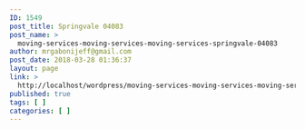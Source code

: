 ```yaml
---
ID: 1549
post_title: Springvale 04083
post_name: >
  moving-services-moving-services-moving-services-springvale-04083
author: mrgabonijeff@gmail.com
post_date: 2018-03-28 01:36:37
layout: page
link: >
  http://localhost/wordpress/moving-services-moving-services-moving-services-springvale-04083/
published: true
tags: [ ]
categories: [ ]
---
```

